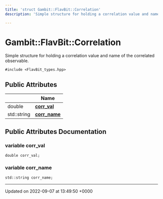 ```yaml
---
title: 'struct Gambit::FlavBit::Correlation'
description: 'Simple structure for holding a correlation value and name of the correlated observable. '

---
```


# Gambit::FlavBit::Correlation





Simple structure for holding a correlation value and name of the correlated observable. 


`#include <FlavBit_types.hpp>`

## Public Attributes

|                | Name           |
| -------------- | -------------- |
| double | **[corr_val](/documentation/code/classes/structgambit_1_1flavbit_1_1correlation/#variable-corr-val)**  |
| std::string | **[corr_name](/documentation/code/classes/structgambit_1_1flavbit_1_1correlation/#variable-corr-name)**  |

## Public Attributes Documentation

### variable corr_val

```
double corr_val;
```


### variable corr_name

```
std::string corr_name;
```


-------------------------------

Updated on 2022-09-07 at 13:49:50 +0000